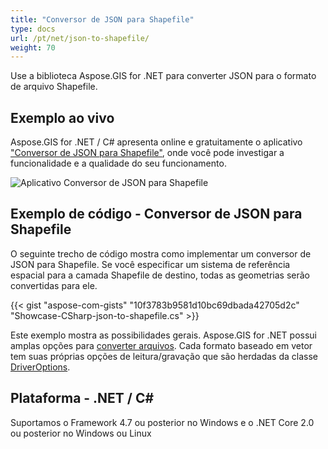 ```yaml
---
title: "Conversor de JSON para Shapefile"
type: docs
url: /pt/net/json-to-shapefile/
weight: 70
---
```


Use a biblioteca Aspose.GIS for .NET para converter JSON para o formato de arquivo Shapefile.

## **Exemplo ao vivo**

Aspose.GIS for .NET / C# apresenta online e gratuitamente o aplicativo ["Conversor de JSON para Shapefile"](https://products.aspose.app/gis/conversion/json-to-shapefile), onde você pode investigar a funcionalidade e a qualidade do seu funcionamento.

![Aplicativo Conversor de JSON para Shapefile](conversion.png)

## **Exemplo de código - Conversor de JSON para Shapefile**

O seguinte trecho de código mostra como implementar um conversor de JSON para Shapefile. Se você especificar um sistema de referência espacial para a camada Shapefile de destino, todas as geometrias serão convertidas para ele. 

{{< gist "aspose-com-gists" "10f3783b9581d10bc69dbada42705d2c" "Showcase-CSharp-json-to-shapefile.cs" >}}

Este exemplo mostra as possibilidades gerais. Aspose.GIS for .NET possui amplas opções para [converter arquivos](https://docs.aspose.com/gis/net/vector-layers/). Cada formato baseado em vetor tem suas próprias opções de leitura/gravação que são herdadas da classe [DriverOptions](https://reference.aspose.com/gis/net/aspose.gis/driveroptions).

## **Plataforma - .NET / C#**

Suportamos o Framework 4.7 ou posterior no Windows e o .NET Core 2.0 ou posterior no Windows ou Linux

